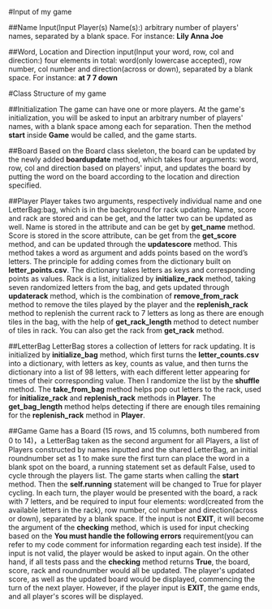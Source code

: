 #Input of my game 

##Name Input(Input Player(s) Name(s):)
arbitrary number of players' names, separated by a blank space. For instance: **Lily Anna Joe**

##Word, Location and Direction input(Input your word, row, col and direction:)
four elements in total: word(only lowercase accepted), row number, col number and direction(across or down), separated by a blank space. For instance: **at 7 7 down**


#Class Structure of my game

##Initialization
The game can have one or more players. At the game's initialization, you will be asked to input an arbitrary number of players' names, with a blank space among each for separation. Then the method  **start** inside **Game** would be called, and the game starts.

##Board
Based on the Board class skeleton, the board can be updated by the newly added **boardupdate** method, which takes four arguments: word, row, col and direction based on players' input, and updates the board by putting the word on the board according to the location and direction specified.

##Player
Player takes two arguments, respectively individual name and one LetterBag:bag, which is in the background for rack updating. Name, score and rack are stored and can be get, and the latter two can be updated as well. Name is stored in the attribute and can be get by **get_name** method. Score is stored in the score attribute, can be get from the **get_score** method, and can be updated through the **updatescore** method. This method takes a word as argument and adds points based on the word’s letters. The principle for adding comes from the dictionary built on **letter_points.csv**. The dictionary takes letters as keys and corresponding points as values. Rack is a list, initialized by **initialize_rack** method, taking seven randomized letters from the bag, and gets updated through **updaterack** method, which is the combination of **remove_from_rack** method to remove the tiles played by the player and the **replenish_rack** method to replenish the current rack to 7 letters as long as there are enough tiles in the bag, with the help of  **get_rack_length** method to detect number of tiles in rack. You can also get the rack from **get_rack** method. 

##LetterBag
LetterBag stores a collection of letters for rack updating. It is initialized by **initialize_bag** method, which first turns the **letter_counts.csv** into a dictionary, with letters as key, counts as value, and then turns the dictionary into a list of 98 letters, with each different letter appearing for times of their corresponding value. Then I randomize the list by the **shuffle** method. The **take_from_bag** method helps pop out letters to the rack, used for **initialize_rack** and **replenish_rack** methods in **Player**. The **get_bag_length** method helps detecting if there are enough tiles remaining for the **replenish_rack** method in **Player**.

##Game
Game has a Board (15 rows, and 15 columns, both numbered from 0 to 14)，a LetterBag taken as the second argument for all Players, a list of Players constructed by names inputted and the shared LetterBag, an initial roundnumber set as 1 to make sure the first turn can place the word in a blank spot on the board, a running statement set as default False, used to cycle through the players list. The game starts when calling the **start** method. Then the **self.running** statement will be changed to True for player cycling. In each turn, the player would be presented with the board, a rack with 7 letters, and be required to input four elements: word(created from the available letters in the rack), row number, col number and direction(across or down), separated by a blank space. If the input is not **EXIT**, it will become the argument of the **checking** method, which is used for input checking based on the **You must handle the following errors** requirement(you can refer to my code comment for information regarding each test inside). If the input is not valid, the player would be asked to input again. On the other hand, if all tests pass and the **checking** method returns **True**, the board, score, rack and roundnumber would all be updated. The player's updated score, as well as the updated board would be displayed, commencing the turn of the next player. However, if the player input is **EXIT**, the game ends, and all player's scores will be displayed.




